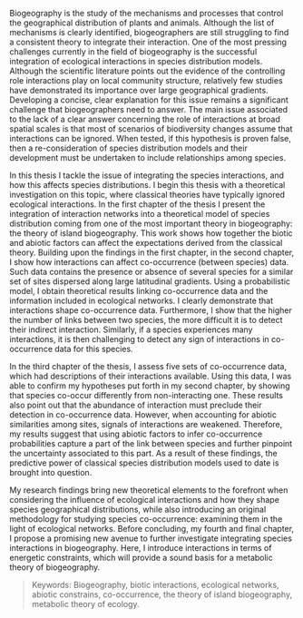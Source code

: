 Biogeography is the study of the mechanisms and processes that control the
geographical distribution of plants and animals. Although the list of mechanisms
is clearly identified, biogeographers are still struggling to find a consistent
theory to integrate their interaction. One of the most pressing challenges
currently in the field of biogeography is the successful integration of
ecological interactions in species distribution models. Although the scientific
literature points out the evidence of the controlling role interactions play on
local community structure, relatively few studies have demonstrated its
importance over large geographical gradients. Developing a concise, clear
explanation for this issue remains a significant challenge that biogeographers
need to answer. The main issue associated to the lack of a clear answer concerning
the role of interactions at broad spatial scales is that most of scenarios of
biodiversity changes assume that interactions can be ignored. When tested, if
this hypothesis is proven false, then a re-consideration of species distribution
models and their development must be undertaken to include relationships among species.

In this thesis I tackle the issue of integrating the species interactions, and how this affects species distributions. I begin this thesis with a theoretical investigation on this topic, where classical theories have typically ignored ecological interactions. In the first chapter of the thesis I present the integration of interaction networks into a theoretical model of species distribution coming from one of the most important theory in biogeography: the theory of island biogeography. This work shows how together the biotic and abiotic factors can affect the expectations derived from the classical theory. Building upon the findings in the first chapter, in the second chapter, I show how interactions can affect co-occurrence (between species) data. Such data contains the presence or absence of several species for a similar set of sites dispersed along large latitudinal gradients. Using a probabilistic model, I obtain theoretical results linking co-occurrence data and the information included in ecological networks. I clearly demonstrate that interactions shape co-occurrence data. Furthermore, I show that the higher the number of links between two species, the more difficult it is to detect their indirect interaction. Similarly, if a species experiences many interactions, it is then challenging to detect any sign of interactions in co-occurrence data for this species.

In the third chapter of the thesis, I assess five sets of co-occurrence data, which had descriptions of their interactions available. Using this data, I was able to confirm my hypotheses put forth in my second chapter, by showing that species co-occur differently from non-interacting one. These results also point out that the abundance of interaction must preclude their detection in co-occurrence data. However, when accounting for abiotic similarities among sites, signals of interactions are weakened. Therefore, my results suggest that using abiotic factors to infer co-occurrence probabilities capture a part of the link between species and further pinpoint the  uncertainty associated to this part. As a result of these findings, the predictive power of classical species distribution models used to date is brought into question.

My research findings bring new theoretical elements to the forefront when considering the influence of ecological interactions and how they shape species geographical distributions, while also introducing an original methodology for studying species co-occurrence: examining them in the light of ecological networks. Before concluding, my fourth and final chapter, I propose a promising new avenue to further investigate integrating species interactions in biogeography. Here, I introduce interactions in terms of energetic constraints, which will provide a sound basis for a metabolic theory of biogeography.


> Keywords: Biogeography, biotic interactions, ecological networks, abiotic constrains, co-occurrence, the theory of island biogeography, metabolic theory of ecology.
